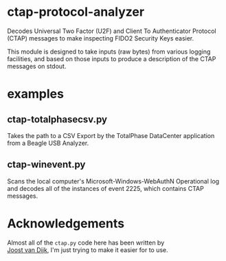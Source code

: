 # ctap-protocol-analyzer

Decodes Universal Two Factor (U2F) and Client To Authenticator Protocol (CTAP) messages to make inspecting FIDO2 Security Keys easier.

This module is designed to take inputs (raw bytes) from various logging facilities, and based on those inputs to  produce a description of the CTAP messages on stdout.

# examples

## ctap-totalphasecsv.py

Takes the path to a CSV Export by the TotalPhase DataCenter application from a Beagle USB Analyzer.

## ctap-winevent.py 

Scans the local computer's Microsoft-Windows-WebAuthN Operational log and decodes all of the instances of event 2225, which contains CTAP messages. 

# Acknowledgements

Almost all of the `ctap.py` code here has been written by   
[Joost van Dijk](https://github.com/joostd), I'm just trying to make it easier for to use.
